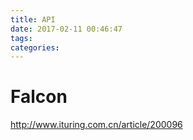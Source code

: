 ```yaml
---
title: API
date: 2017-02-11 00:46:47
tags:
categories:
---
```


# Falcon
http://www.ituring.com.cn/article/200096
